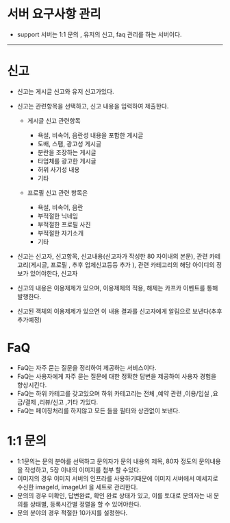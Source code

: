 # 서버 요구사항 관리


- support  서버는 1:1 문의 , 유저의 신고, faq 관리를 하는 서버이다.


---

# 신고 
- 신고는 게시글 신고와 유저 신고가있다.
- 신고는 관련항목을 선택하고, 신고 내용을 입력하여 제출한다. 
  - 게시글 신고 관련항목
    - 욕설, 비속어, 음란성 내용을 포함한 게시글
    - 도배, 스팸, 광고성 게시글
    - 분란을 조장하는 게시글
    - 타업체를 광고한 게시글
    - 허위 사기성 내용
    - 기타

  - 프로필 신고 관련 항목은 
    - 욕설, 비속어, 음란
    - 부적절한 닉네임 
    - 부적절한 프로필 사진
    - 부적절한 자기소개
    - 기타


- 신고는 신고자, 신고항목, 신고내용(신고자가 작성한 80 자이내의 본문), 관련 카테고리(게시글, 프로필 , 추후 업체신고등등 추가 ), 관련 카테고리의 해당 아이디의 정보가 있어야한다, 신고자
- 신고의 내용은 이용제제가 있으며, 이용제제의 적용, 해제는 카프카 이벤트를 통해 발행한다.
- 신고된 객체의 이용제제가 있으면 이 내용 결과를 신고자에게 알림으로 보낸다(추후 추가예정)

# FaQ
- FaQ는 자주 묻는 질문을 정리하여 제공하는 서비스이다.
- FaQ는 사용자에게 자주 묻는 질문에 대한 정확한 답변을 제공하여 사용자 경험을 향상시킨다.
- FaQ는 하위 카테고를 갖고있으며 하위 카테고리는 전체 ,예약 관련 ,이용/입실 ,요금/결제 ,리뷰/신고 ,기타 가있다.
- FaQ는 페이징처리를 하지않고 모든 들을 필터와 상관없이 보낸다.



# 1:1 문의 
- 1:1문의는 문의 분야를 선택하고 문의자가  문의 내용의 제목, 80자 정도의 문의내용을 작성하고, 5장 이내의 이미지를 첨부 할 수있다.
- 이미지의 경우 이미지 서버의 인프라를 사용하기때문에 이미지 서버에서 메세지로 수신한  imageId, imageUrl 을 세트로 관리한다.
- 문의의 경우 미확인, 답변완료, 확인 완료 상태가 있고, 이를 토대로 문의자는 내 문의를 상태별, 등록시간별 정렬을 할 수 있어야한다. 
- 문의 분야의 경우 적절한 10가지를 설정한다. 


